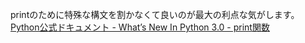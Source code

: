 printのために特殊な構文を割かなくて良いのが最大の利点な気がします。
[Python公式ドキュメント - What’s New In Python 3.0 - print関数](https://docs.python.jp/3/whatsnew/3.0.html#print-is-a-function)
